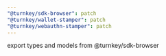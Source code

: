 ```yaml
---
"@turnkey/sdk-browser": patch
"@turnkey/wallet-stamper": patch
"@turnkey/webauthn-stamper": patch
---
```


export types and models from @turnkey/sdk-browser

